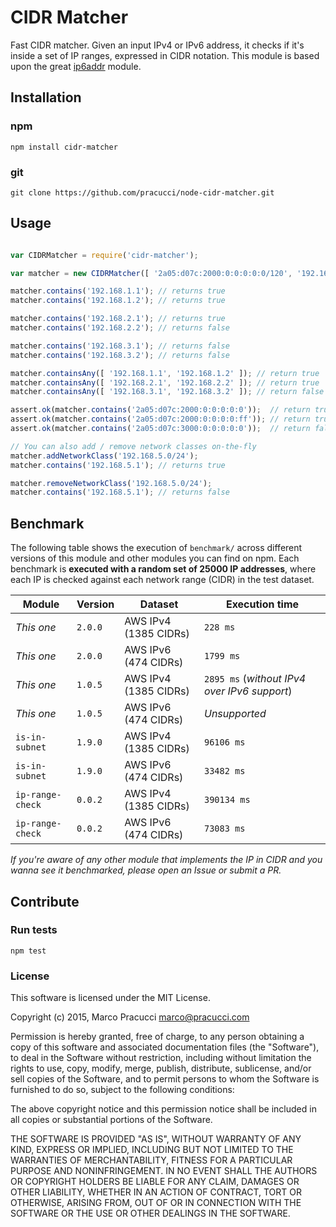 # CIDR Matcher

Fast CIDR matcher. Given an input IPv4 or IPv6 address, it checks if it's inside a set of IP ranges, expressed in CIDR notation. This module is based upon the great [ip6addr](https://github.com/joyent/node-ip6addr) module.


## Installation

###  npm
```shell
npm install cidr-matcher
```

### git

```shell
git clone https://github.com/pracucci/node-cidr-matcher.git
```


## Usage

```js

var CIDRMatcher = require('cidr-matcher');

var matcher = new CIDRMatcher([ '2a05:d07c:2000:0:0:0:0:0/120', '192.168.1.0/24', '192.168.2.3/32', '192.168.3.2/32' ]);

matcher.contains('192.168.1.1'); // returns true
matcher.contains('192.168.1.2'); // returns true

matcher.contains('192.168.2.1'); // returns true
matcher.contains('192.168.2.2'); // returns false

matcher.contains('192.168.3.1'); // returns false
matcher.contains('192.168.3.2'); // returns false

matcher.containsAny([ '192.168.1.1', '192.168.1.2' ]); // return true
matcher.containsAny([ '192.168.2.1', '192.168.2.2' ]); // return true
matcher.containsAny([ '192.168.3.1', '192.168.3.2' ]); // return false

assert.ok(matcher.contains('2a05:d07c:2000:0:0:0:0:0'));  // return true
assert.ok(matcher.contains('2a05:d07c:2000:0:0:0:0:ff')); // return true
assert.ok(matcher.contains('2a05:d07c:3000:0:0:0:0:0'));  // return false

// You can also add / remove network classes on-the-fly
matcher.addNetworkClass('192.168.5.0/24');
matcher.contains('192.168.5.1'); // returns true

matcher.removeNetworkClass('192.168.5.0/24');
matcher.contains('192.168.5.1'); // returns false
```


## Benchmark

The following table shows the execution of `benchmark/` across different versions of this module and other modules you can find on npm. Each benchmark is **executed with a random set of 25000 IP addresses**, where each IP is checked against each network range (CIDR) in the test dataset.

| Module           | Version | Dataset               | Execution time |
| ---------------- | ------- | --------------------- | -------------- |
| _This one_       | `2.0.0` | AWS IPv4 (1385 CIDRs) | `228 ms`       |
| _This one_       | `2.0.0` | AWS IPv6 (474 CIDRs)  | `1799 ms`      |
| _This one_       | `1.0.5` | AWS IPv4 (1385 CIDRs) | `2895 ms` (_without IPv4 over IPv6 support_) |
| _This one_       | `1.0.5` | AWS IPv6 (474 CIDRs)  | _Unsupported_  |
| `is-in-subnet`   | `1.9.0` | AWS IPv4 (1385 CIDRs) | `96106 ms`     |
| `is-in-subnet`   | `1.9.0` | AWS IPv6 (474 CIDRs)  | `33482 ms`     |
| `ip-range-check` | `0.0.2` | AWS IPv4 (1385 CIDRs) | `390134 ms`    |
| `ip-range-check` | `0.0.2` | AWS IPv6 (474 CIDRs)  | `73083 ms`     |

_If you're aware of any other module that implements the IP in CIDR and you wanna see it benchmarked, please open an Issue or submit a PR._


## Contribute

### Run tests

```shell
npm test
```


### License

This software is licensed under the MIT License.

Copyright (c) 2015, Marco Pracucci <marco@pracucci.com>

Permission is hereby granted, free of charge, to any person obtaining a copy
of this software and associated documentation files (the "Software"), to deal
in the Software without restriction, including without limitation the rights
to use, copy, modify, merge, publish, distribute, sublicense, and/or sell
copies of the Software, and to permit persons to whom the Software is
furnished to do so, subject to the following conditions:

The above copyright notice and this permission notice shall be included in
all copies or substantial portions of the Software.

THE SOFTWARE IS PROVIDED "AS IS", WITHOUT WARRANTY OF ANY KIND, EXPRESS OR
IMPLIED, INCLUDING BUT NOT LIMITED TO THE WARRANTIES OF MERCHANTABILITY,
FITNESS FOR A PARTICULAR PURPOSE AND NONINFRINGEMENT.  IN NO EVENT SHALL THE
AUTHORS OR COPYRIGHT HOLDERS BE LIABLE FOR ANY CLAIM, DAMAGES OR OTHER
LIABILITY, WHETHER IN AN ACTION OF CONTRACT, TORT OR OTHERWISE, ARISING FROM,
OUT OF OR IN CONNECTION WITH THE SOFTWARE OR THE USE OR OTHER DEALINGS IN
THE SOFTWARE.
